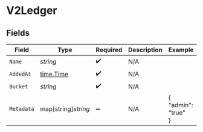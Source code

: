# V2Ledger


## Fields

| Field                                     | Type                                      | Required                                  | Description                               | Example                                   |
| ----------------------------------------- | ----------------------------------------- | ----------------------------------------- | ----------------------------------------- | ----------------------------------------- |
| `Name`                                    | *string*                                  | :heavy_check_mark:                        | N/A                                       |                                           |
| `AddedAt`                                 | [time.Time](https://pkg.go.dev/time#Time) | :heavy_check_mark:                        | N/A                                       |                                           |
| `Bucket`                                  | *string*                                  | :heavy_check_mark:                        | N/A                                       |                                           |
| `Metadata`                                | map[string]*string*                       | :heavy_minus_sign:                        | N/A                                       | {<br/>"admin": "true"<br/>}               |